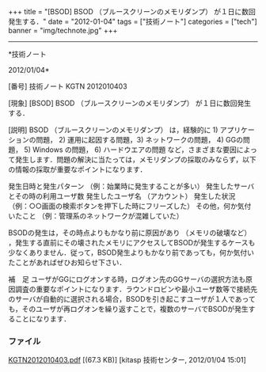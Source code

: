 ﻿+++
title = "[BSOD] BSOD （ブルースクリーンのメモリダンプ） が１日に数回発生する．"
date = "2012-01-04"
tags = ["技術ノート"]
categories = ["tech"]
banner = "img/technote.jpg"
+++

-----------------------------------------------------------------------------------------------------------------------------

*技術ノート

2012/01/04*


[番号]
技術ノート KGTN 2012010403

[現象]
[BSOD] BSOD （ブルースクリーンのメモリダンプ） が１日に数回発生する．

[説明]
BSOD （ブルースクリーンのメモリダンプ） は，経験的に 1)
アプリケーションの問題， 2) 運用に起因する問題，3) ネットワークの問題，
4) GGの問題， 5) Windows の問題， 6) ハードウエアの問題
など，さまざまな要因によって発生します．問題の解決に当たっては，メモリダンプの採取のみならず，以下の情報の採取が重要なポイントになります．

発生日時と発生パターン （例：始業時に発生することが多い）
発生したサーバとその時の利用ユーザ数
発生したユーザ名 （アカウント）
発生した状況 （例：○○画面の検索ボタンを押下した時にフリーズした）
その他，何か気付いたこと （例：管理系のネットワークが混雑していた）

BSODの発生は，その時点よりもかなり前に原因があり （メモリの破壊など）
，発生する直前にその壊されたメモリにアクセスしてBSODが発生するケースも少なくありません．従って，BSOD発生よりもかなり前であっても，何か気付いたことがあればぜひお知らせ下さい．

補　足
ユーザがGGにログオンする時，ログオン先のGGサーバの選択方法も原因調査の重要なポイントになります．ラウンドロビンや最小ユーザ数等で接続先のサーバが自動的に選択される場合，BSODを引き起こすユーザが１人であっても，そのユーザが再ログオンを繰り返すことで，複数のサーバでBSODが発生することになります．


### ファイル

 
 


[KGTN2012010403.pdf](http://techreport.kitasp.net/attachments/download/782/KGTN2012010403.pdf)
 [(67.3 KB)] [kitasp 技術センター, 2012/01/04
15:01]


 


 

